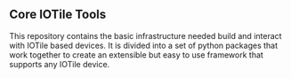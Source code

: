 ## Core IOTile Tools

This repository contains the basic infrastructure needed build and interact with IOTile based devices.  It is divided into a set of python packages that work together to create an extensible but easy to use framework that supports any IOTile device.